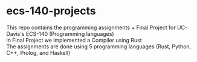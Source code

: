 # ecs-140-projects

This repo contains the programming assignments + Final Project for UC-Davis's ECS-140 (Programming languages) \
in Final Project we implemented a Compiler using Rust  \
The assignments are done using 5 programming languages (Rust, Python, C++, Prolog, and Haskell)
